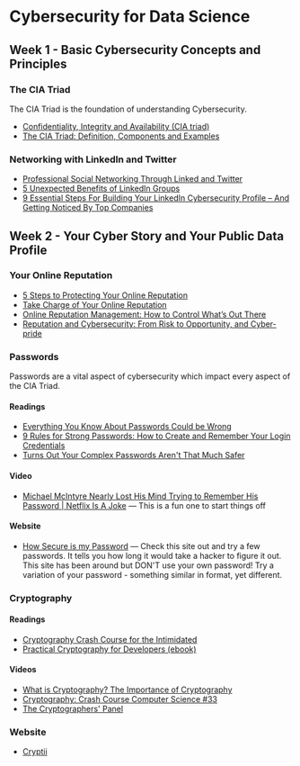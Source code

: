 # Cybersecurity for Data Science

## Week 1 - Basic Cybersecurity Concepts and Principles

### The CIA Triad
The CIA Triad is the foundation of understanding Cybersecurity. 
- [Confidentiality, Integrity and Availability (CIA triad)](https://whatis.techtarget.com/definition/Confidentiality-integrity-and-availability-CIA)
- [The CIA Triad: Definition, Components and Examples](https://www.csoonline.com/article/3519908/the-cia-triad-definition-components-and-examples.html)

### Networking with LinkedIn and Twitter
- [Professional Social Networking Through Linked and Twitter](https://www.snhu.edu/about-us/newsroom/career/professional-social-networking)
- [5 Unexpected Benefits of LinkedIn Groups](https://blog.thoughtlabs.com/blog/5-unexpected-benefits-of-linkedin-groups/)
- [9 Essential Steps For Building Your LinkedIn Cybersecurity Profile – And Getting Noticed By Top Companies](https://online.maryville.edu/blog/linkedin-security-tips/)


## Week 2 - Your Cyber Story and Your Public Data Profile

### Your Online Reputation
- [5 Steps to Protecting Your Online Reputation](https://www.experian.com/blogs/ask-experian/5-steps-to-protecting-your-online-reputation/)
- [Take Charge of Your Online Reputation](https://er.educause.edu/articles/2018/10/take-charge-of-your-online-reputation)
- [Online Reputation Management: How to Control What’s Out There](https://cybersecurity.att.com/blogs/security-essentials/online-reputation-management-how-to-control-whats-out-there)
- [Reputation and Cybersecurity: From Risk to Opportunity, and Cyber-pride](https://media.kaspersky.com/pdf/b2b/KES_cloud_reputation.pdf)

### Passwords
Passwords are a vital aspect of cybersecurity which impact every aspect of the CIA Triad.

#### Readings

- [Everything You Know About Passwords Could be Wrong](https://www.cnbc.com/2019/12/26/everything-you-know-about-passwords-could-be-wrong.html)
- [9 Rules for Strong Passwords: How to Create and Remember Your Login Credentials](https://www.cnet.com/tech/mobile/9-rules-for-strong-passwords-how-to-create-and-remember-your-login-credentials/)
- [Turns Out Your Complex Passwords Aren't That Much Safer](https://www.wired.com/2014/08/passwords-microsoft/)

#### Video

- [Michael McIntyre Nearly Lost His Mind Trying to Remember His Password | Netflix Is A Joke](https://www.youtube.com/watch?v=z_HmDP3lKMI) — This is a fun one to start things off

#### Website
- [How Secure is my Password](https://howsecureismypassword.net/) — Check this site out and try a few passwords.  It tells you how long it would take a hacker to figure it out.  This site has been around but DON'T use your own password!  Try a variation of your password - something similar in format, yet different.     

### Cryptography

#### Readings

- [Cryptography Crash Course for the Intimidated](https://towardsdatascience.com/cryptography-crash-course-for-the-intimidated-892b7889528a) 
- [Practical Cryptography for Developers (ebook)](https://cryptobook.nakov.com/)

#### Videos
- [What is Cryptography? The Importance of Cryptography](https://www.youtube.com/watch?v=aOdxWtqibCI)
- [Cryptography: Crash Course Computer Science #33](https://www.youtube.com/watch?v=jhXCTbFnK8o)
- [The Cryptographers' Panel](https://www.youtube.com/watch?v=k76qLOrna1w)

### Website

- [Cryptii](https://cryptii.com/)

